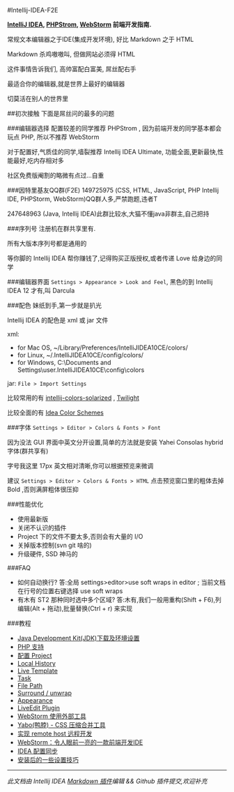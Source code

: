 #Intellij-IDEA-F2E

**[IntelliJ IDEA](http://www.jetbrains.com/idea), [PHPStrom](http://www.jetbrains.com/phpstorm), [WebStorm](http://www.jetbrains.com/webstorm) 前端开发指南.**

常规文本编辑器之于IDE(集成开发环境), 好比 Markdown 之于 HTML

Markdown 杀鸡嗷嗷叫, 但做网站必须得 HTML

这件事情告诉我们, 高帅富配白富美, 屌丝配右手

最适合你的编辑器,就是世界上最好的编辑器

切莫活在别人的世界里

##初次接触
下面是屌丝问的最多的问题

###编辑器选择
配置较差的同学推荐 PHPStrom , 因为前端开发的同学基本都会玩点 PHP, 所以不推荐 WebStorm

对于配置好,气质佳的同学,墙裂推荐 Intellij IDEA Ultimate, 功能全面,更新最快,性能最好,吃内存相对多

社区免费版阉割的略微有点过...自重

###因特里基友QQ群(F2E)
149725975 (CSS, HTML, JavaScript, PHP Intellij IDE, PHPStorm, WebStorm)QQ群人多,严禁跑题,违者T

247648963 (Java, Intellij IDEA)此群比较水,大猫不懂java非群主,自己把持


###序列号
注册机在群共享里有.

所有大版本序列号都是通用的

等你脚的 Intellij IDEA 帮你赚钱了,记得购买正版授权,或者传递 Love 给身边的同学

###编辑器界面
`Settings > Appearance > Look and Feel`,
黑色的到 Intellij IDEA 12 才有,叫 Darcula

###配色
妹纸到手,第一步就是扒光

Intellij IDEA 的配色是 xml 或 jar 文件

xml:

* for Mac OS, ~/Library/Preferences/IntelliJIDEA10CE/colors/
* for Linux, ~/.IntelliJIDEA10CE/config/colors/
* for Windows, C:\Documents and Settings\user\.IntelliJIDEA10CE\config\colors

jar: `File > Import Settings`

比较常用的有 [intellij-colors-solarized](https://github.com/jkaving/intellij-colors-solarized) , [Twilight](https://github.com/eed3si9n/color-themes/tree/master/IntelliJ-IDEA/Twilight)

比较全面的有 [Idea Color Schemes](http://ideacolorschemes.com/)

###字体
`Settings > Editor > Colors & Fonts > Font`

因为没法 GUI 界面中英文分开设置,简单的方法就是安装 Yahei Consolas hybrid 字体(群共享有)

字号我这里 17px 英文相对清晰,你可以根据预览来微调

建议 `Settings > Editor > Colors & Fonts > HTML` 点击预览窗口里的粗体去掉 Bold ,否则满屏粗体很压抑

###性能优化
* 使用最新版
* 关闭不认识的插件
* Project 下的文件不要太多,否则会有大量的 I/O
* 关掉版本控制(svn git 啥的)
* 升级硬件, SSD 神马的


###FAQ

* 如何自动换行? 答:全局 settings>editor>use soft wraps in editor ; 当前文档 在行号的位置右键选择 use soft wraps
* 有木有 ST2 那种同时选中多个区域? 答:木有,我们一般用重构(Shift + F6),列编辑(Alt + 拖动),批量替换(Ctrl + r) 来实现

###教程

* [Java Development Kit(JDK)下载及环境设置](http://willerce.com/post/jdk)
* [PHP 支持](http://ooxx.me/intellij-idea-php.orz)
* [配置 Project](http://ooxx.me/intellij-idea-project.orz)
* [Local History](http://ooxx.me/intellij-idea-local-history.orz)
* [Live Template](http://ooxx.me/intellij-idea-live-template.orz)
* [Task](http://ooxx.me/intellij-idea-task.orz)
* [File Path](http://ooxx.me/intellij-idea-file-path.orz)
* [Surround / unwrap](http://ooxx.me/intellij-idea-surround-unwrap.orz)
* [Appearance](http://ooxx.me/intellij-idea-appearance.orz)
* [LiveEdit Plugin](http://ooxx.me/intellij-idea-liveedit-plugin.orz)
* [WebStorm 使用外部工具](http://willerce.com/post/intellij-external-tools)
* [Yabo(鸭脖) - CSS 压缩合并工具](http://ooxx.me/yabo.orz)
* [实现 remote host 远程开发](http://www.cssha.com/webstorm-phpstorm-remote-host)
* [WebStorm：令人眼前一亮的一款前端开发IDE](http://www.cssha.com/webstorm)
* [IDEA 配置同步](http://willerce.com/post/intellij-idea-config-sync)
* [安装后的一些设置技巧](http://www.cnblogs.com/sky100/archive/2009/01/22/1379949.html)

---

*此文档由 Intellij IDEA [Markdown 插件](https://github.com/nicoulaj/idea-markdown)编辑 && Github 插件提交,欢迎补充*
